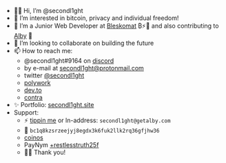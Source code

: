- 👋🏼 Hi, I’m @secondl1ght
- 👀 I’m interested in bitcoin, privacy and individual freedom!
- 🌱 I’m a Junior Web Developer at [Bleskomat](https://bleskomat.com) ₿⚡🏧 and also contributing to [Alby](https://getalby.com) 🐝
- 💞️ I’m looking to collaborate on building the future
- 📫 How to reach me: 
  - @secondl1ght#9164 on [discord](https://discord.com/login)
  - by e-mail at secondl1ght@protonmail.com
  - twitter [@secondl1ght](https://twitter.com/secondl1ght)
  - [polywork](https://www.polywork.com/secondl1ght)
  - [dev.to](https://dev.to/secondl1ght)
  - [contra](https://contra.com/secondl1ght)
- ✨ Portfolio: [secondl1ght.site](https://secondl1ght.site)
- Support:
  - ⚡ [tippin me](https://tippin.me/@secondl1ght) or ln-address: `secondl1ght@getalby.com`
  - 🔗 `bc1q8kzsrzeejyj8egdx3k6fuk2llk2rq36gfjhw36`
  - [coinos](https://coinos.io/secondl1ght)
  - PayNym [+restlesstruth25f](https://paynym.is/+restlesstruth25f)
  - 🙌🏼 Thank you!  

<!---
secondl1ght/secondl1ght is a ✨ special ✨ repository because its `README.md` (this file) appears on your GitHub profile.
You can click the Preview link to take a look at your changes.
--->
